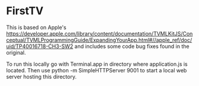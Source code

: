 # FirstTV

This is based on Apple's 
https://developer.apple.com/library/content/documentation/TVMLKitJS/Conceptual/TVMLProgrammingGuide/ExpandingYourApp.html#//apple_ref/doc/uid/TP40016718-CH3-SW2
and includes some code bug fixes found in the original.

To run this locally go with Terminal.app in directory where application.js is located. Then use 
python -m SimpleHTTPServer 9001
to start a local web server hosting this directory.
